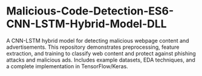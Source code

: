 # Malicious-Code-Detection-ES6-CNN-LSTM-Hybrid-Model-DLL
A CNN-LSTM hybrid model for detecting malicious webpage content and advertisements. This repository demonstrates preprocessing, feature extraction, and training to classify web content and protect against phishing attacks and malicious ads. Includes example datasets, EDA techniques, and a complete implementation in TensorFlow/Keras.
